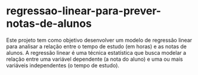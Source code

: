 # regressao-linear-para-prever-notas-de-alunos
Este projeto tem como objetivo desenvolver um modelo de regressão linear para analisar a relação entre o tempo de estudo (em horas) e as notas de alunos. A regressão linear é uma técnica estatística que busca modelar a relação entre uma variável dependente (a nota do aluno) e uma ou mais variáveis independentes (o tempo de estudo).
